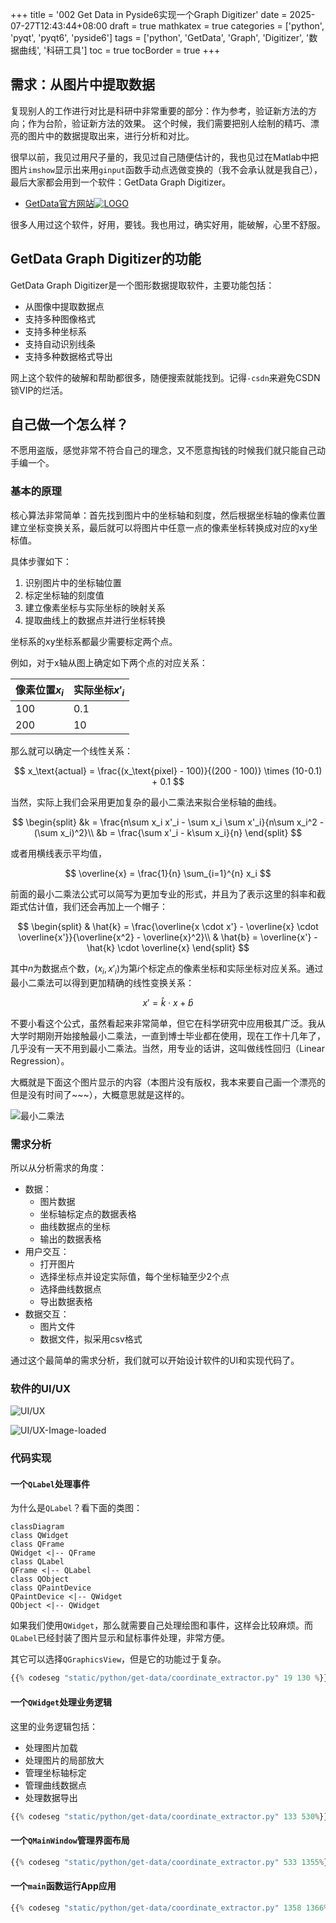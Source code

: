 +++
title = '002 Get Data in Pyside6实现一个Graph Digitizer'
date = 2025-07-27T12:43:44+08:00
draft = true
mathkatex = true
categories = ['python', 'pyqt', 'pyqt6', 'pyside6']
tags = ['python', 'GetData', 'Graph', 'Digitizer', '数据曲线', '科研工具']
toc = true
tocBorder = true
+++


## 需求：从图片中提取数据

复现别人的工作进行对比是科研中非常重要的部分：作为参考，验证新方法的方向；作为台阶，验证新方法的效果。
这个时候，我们需要把别人绘制的精巧、漂亮的图片中的数据提取出来，进行分析和对比。

很早以前，我见过用尺子量的，我见过自己随便估计的，我也见过在Matlab中把图片`imshow`显示出来用`ginput`函数手动点选做变换的（我不会承认就是我自己），最后大家都会用到一个软件：GetData Graph Digitizer。

- [GetData官方网站](https://getdata-graph-digitizer.com/)[![LOGO](/python/get-data/getdata_logo.jpg)](https://getdata-graph-digitizer.com/)

很多人用过这个软件，好用，要钱。我也用过，确实好用，能破解，心里不舒服。

## GetData Graph Digitizer的功能

GetData Graph Digitizer是一个图形数据提取软件，主要功能包括：

- 从图像中提取数据点
- 支持多种图像格式
- 支持多种坐标系
- 支持自动识别线条
- 支持多种数据格式导出

网上这个软件的破解和帮助都很多，随便搜索就能找到。记得`-csdn`来避免CSDN锁VIP的烂活。

## 自己做一个怎么样？

不愿用盗版，感觉非常不符合自己的理念，又不愿意掏钱的时候我们就只能自己动手编一个。

### 基本的原理

核心算法非常简单：首先找到图片中的坐标轴和刻度，然后根据坐标轴的像素位置建立坐标变换关系，最后就可以将图片中任意一点的像素坐标转换成对应的xy坐标值。

具体步骤如下：

1. 识别图片中的坐标轴位置
2. 标定坐标轴的刻度值
3. 建立像素坐标与实际坐标的映射关系
4. 提取曲线上的数据点并进行坐标转换

坐标系的xy坐标系都最少需要标定两个点。

例如，对于x轴从图上确定如下两个点的对应关系：

| 像素位置$x_i$ | 实际坐标$x'_i$ |
|----------|----------|
| 100      | 0.1        |
| 200      | 10       |

那么就可以确定一个线性关系：

$$
x_\text{actual} = \frac{(x_\text{pixel} - 100)}{(200 - 100)} \times (10-0.1) + 0.1
$$

当然，实际上我们会采用更加复杂的最小二乘法来拟合坐标轴的曲线。

$$
\begin{split}
    &k = \frac{n\sum x_i x'_i - \sum x_i \sum x'_i}{n\sum x_i^2 - (\sum x_i)^2}\\
    &b = \frac{\sum x'_i - k\sum x_i}{n}
\end{split}
$$

或者用横线表示平均值，

$$
\overline{x} = \frac{1}{n} \sum_{i=1}^{n} x_i
$$

前面的最小二乘法公式可以简写为更加专业的形式，并且为了表示这里的斜率和截距式估计值，我们还会再加上一个帽子：

$$
\begin{split}
   & \hat{k} = \frac{\overline{x \cdot x'} - \overline{x} \cdot \overline{x'}}{\overline{x^2} - \overline{x}^2}\\
   & \hat{b} = \overline{x'} - \hat{k} \cdot \overline{x}
\end{split}
$$

其中$n$为数据点个数，$(x_i, x'_i)$为第$i$个标定点的像素坐标和实际坐标对应关系。通过最小二乘法可以得到更加精确的线性变换关系：

$$x' = \hat{k} \cdot x + \hat{b}$$

不要小看这个公式，虽然看起来非常简单，但它在科学研究中应用极其广泛。我从大学时期刚开始接触最小二乘法，一直到博士毕业都在使用，现在工作十几年了，几乎没有一天不用到最小二乘法。当然，用专业的话讲，这叫做线性回归（Linear Regression）。

大概就是下面这个图片显示的内容（本图片没有版权，我本来要自己画一个漂亮的但是没有时间了~~~），大概意思就是这样的。

![最小二乘法](/python/get-data/simple_regression.png)

### 需求分析

所以从分析需求的角度：

- 数据：
  - 图片数据
  - 坐标轴标定点的数据表格
  - 曲线数据点的坐标
  - 输出的数据表格
- 用户交互：
  - 打开图片
  - 选择坐标点并设定实际值，每个坐标轴至少2个点
  - 选择曲线数据点
  - 导出数据表格
- 数据交互：
  - 图片文件
  - 数据文件，拟采用csv格式

通过这个最简单的需求分析，我们就可以开始设计软件的UI和实现代码了。

### 软件的UI/UX

![UI/UX](/python/get-data/ss2025-07-27-125346.png)

![UI/UX-Image-loaded](/python/get-data/ss2025-07-27-125903.png)

### 代码实现

#### 一个`QLabel`处理事件

为什么是`QLabel`？看下面的类图：

```mermaid
classDiagram
class QWidget
class QFrame
QWidget <|-- QFrame
class QLabel
QFrame <|-- QLabel
class QObject
class QPaintDevice
QPaintDevice <|-- QWidget
QObject <|-- QWidget
```

如果我们使用`QWidget`，那么就需要自己处理绘图和事件，这样会比较麻烦。而`QLabel`已经封装了图片显示和鼠标事件处理，非常方便。

其它可以选择`QGraphicsView`，但是它的功能过于复杂。

```python
{{% codeseg "static/python/get-data/coordinate_extractor.py" 19 130 %}}
```

#### 一个`QWidget`处理业务逻辑

这里的业务逻辑包括：

- 处理图片加载
- 处理图片的局部放大
- 管理坐标轴标定
- 管理曲线数据点
- 处理数据导出

```python
{{% codeseg "static/python/get-data/coordinate_extractor.py" 133 530%}}
```

#### 一个`QMainWindow`管理界面布局

```python
{{% codeseg "static/python/get-data/coordinate_extractor.py" 533 1355%}}
```

#### 一个`main`函数运行App应用

```python
{{% codeseg "static/python/get-data/coordinate_extractor.py" 1358 1366%}}
```
